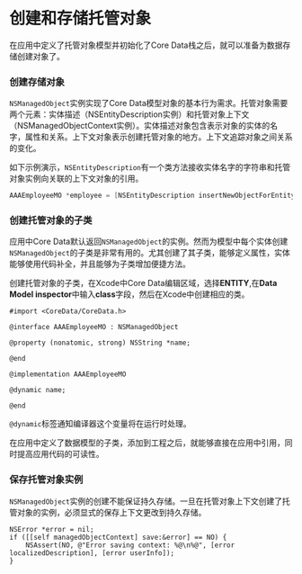 # 创建和存储托管对象
在应用中定义了托管对象模型并初始化了Core Data栈之后，就可以准备为数据存储创建对象了。

### 创建存储对象
`NSManagedObject`实例实现了Core Data模型对象的基本行为需求。托管对象需要两个元素：实体描述（NSEntityDescription实例）和托管对象上下文（NSManagedObjectContext实例）。实体描述对象包含表示对象的实体的名字，属性和关系。上下文对象表示创建托管对象的地方。上下文追踪对象之间关系的变化。

如下示例演示，`NSEntityDescription`有一个类方法接收实体名字的字符串和托管对象实例向关联的上下文对象的引用。
``` objective-c
AAAEmployeeMO *employee = [NSEntityDescription insertNewObjectForEntityForName:@"Employee" inManagedObjectContext:[self managedObjectContext];
```

### 创建托管对象的子类
应用中Core Data默认返回`NSManagedObject`的实例。然而为模型中每个实体创建`NSManagedObject`的子类是非常有用的。尤其创建了其子类，能够定义属性，实体能够使用代码补全，并且能够为子类增加便捷方法。

创建托管对象的子类，在Xcode中Core Data编辑区域，选择**ENTITY**,在**Data Model inspector**中输入**class**字段，然后在Xcode中创建相应的类。
```
#import <CoreData/CoreData.h>
 
@interface AAAEmployeeMO : NSManagedObject
 
@property (nonatomic, strong) NSString *name;
 
@end
 
@implementation AAAEmployeeMO
 
@dynamic name;
 
@end
```

`@dynamic`标签通知编译器这个变量将在运行时处理。

在应用中定义了数据模型的子类，添加到工程之后，就能够直接在应用中引用，同时提高应用代码的可读性。

### 保存托管对象实例
`NSManagedObject`实例的创建不能保证持久存储。一旦在托管对象上下文创建了托管对象的实例，必须显式的保存上下文更改到持久存储。
```
NSError *error = nil;
if ([[self managedObjectContext] save:&error] == NO) {
    NSAssert(NO, @"Error saving context: %@\n%@", [error localizedDescription], [error userInfo]);
}
```



